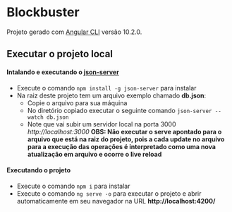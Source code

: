 # Blockbuster

Projeto gerado com [Angular CLI](https://github.com/angular/angular-cli) versão 10.2.0.

## Executar o projeto local

#### Intalando e executando o [json-server](https://github.com/typicode/json-server)

- Execute o comando `npm install -g json-server` para instalar
- Na raiz deste projeto tem um arquivo exemplo chamado **db.json**:
    - Copie o arquivo para sua máquina
    - No diretório copiado executar o seguinte comando `json-server --watch db.json`
    - Note que vai subir um servidor local na porta 3000 _http://localhost:3000_
**OBS: Não executar o serve apontado para o arquivo que está na raiz do projeto, pois a cada update no arquivo para a execução das operações é interpretado como uma nova atualização em arquivo e ocorre o live reload**

#### Executando o projeto

- Execute o comando `npm i` para instalar
- Execute o comando `ng serve -o` para executar o projeto e abrir automaticamente em seu navegador na URL **http://localhost:4200/**
